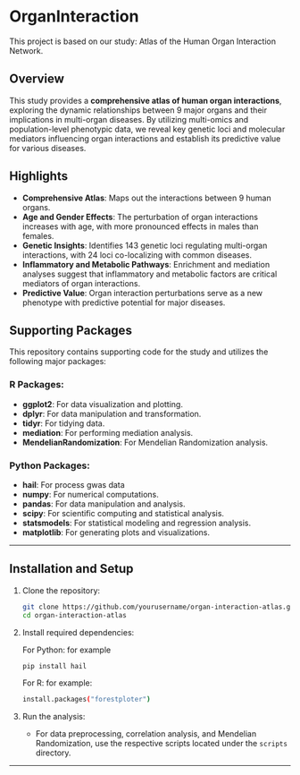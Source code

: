 # OrganInteraction
This project is based on our study: Atlas of the Human Organ Interaction Network.
## Overview

This study provides a **comprehensive atlas of human organ interactions**, exploring the dynamic relationships between 9 major organs and their implications in multi-organ diseases. By utilizing multi-omics and population-level phenotypic data, we reveal key genetic loci and molecular mediators influencing organ interactions and establish its predictive value for various diseases.

## Highlights

- **Comprehensive Atlas**: Maps out the interactions between 9 human organs.
- **Age and Gender Effects**: The perturbation of organ interactions increases with age, with more pronounced effects in males than females.
- **Genetic Insights**: Identifies 143 genetic loci regulating multi-organ interactions, with 24 loci co-localizing with common diseases.
- **Inflammatory and Metabolic Pathways**: Enrichment and mediation analyses suggest that inflammatory and metabolic factors are critical mediators of organ interactions.
- **Predictive Value**: Organ interaction perturbations serve as a new phenotype with predictive potential for major diseases.


## Supporting Packages

This repository contains supporting code for the study and utilizes the following major packages:

### R Packages:
- **ggplot2**: For data visualization and plotting.
- **dplyr**: For data manipulation and transformation.
- **tidyr**: For tidying data.
- **mediation**: For performing mediation analysis.
- **MendelianRandomization**: For Mendelian Randomization analysis.

### Python Packages:
- **hail**: For process gwas data
- **numpy**: For numerical computations.
- **pandas**: For data manipulation and analysis.
- **scipy**: For scientific computing and statistical analysis.
- **statsmodels**: For statistical modeling and regression analysis.
- **matplotlib**: For generating plots and visualizations.

---

## Installation and Setup

1. Clone the repository:

   ```bash
   git clone https://github.com/yourusername/organ-interaction-atlas.git
   cd organ-interaction-atlas
   ```

2. Install required dependencies:

   For Python:
   for example
   ```bash
   pip install hail
   ```

   For R:
   for example:
   ```bash
   install.packages("forestploter")
   ```

3. Run the analysis:
   - For data preprocessing, correlation analysis, and Mendelian Randomization, use the respective scripts located under the `scripts` directory.

---